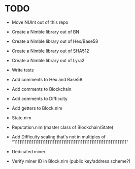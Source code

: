 # TODO

- Move NUInt out of this repo

- Create a Nimble library out of BN
- Create a Nimble library out of Hex/Base58
- Create a Nimble library out of SHA512
- Create a Nimble library out of Lyra2

- Write tests

- Add comments to Hex and Base58
- Add comments to Blockchain
- Add comments to Difficulty

- Add getters to Block.nim
- State.nim
- Reputation.nim (master class of Blockchain/State)

- Add Difficulty scaling that's not in multiples of "1111111111111111111111111111111111111111111111111111111111111111"

- Dedicated miner
- Verify miner ID in Block.nim (public key/address scheme?)

